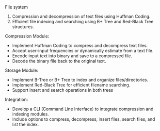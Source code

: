File system 
1. Compression and decompression of text files using Huffman Coding.
2. Efficient file indexing and searching using B+ Tree and Red-Black Tree structures.

Compression Module:
- Implement Huffman Coding to compress and decompress text files.
- Accept user-input frequencies or dynamically estimate from a text file.
- Encode input text into binary and save to a compressed file.
- Decode the binary file back to the original text.

Storage Module:
- Implement B-Tree or B+ Tree to index and organize files/directories.
- Implement Red-Black Tree for efficient filename searching.
- Support insert and search operations in both trees

Integration:
- Develop a CLI (Command Line Interface) to integrate compression and indexing modules.
- Include options to compress, decompress, insert files, search files, and list the index.
